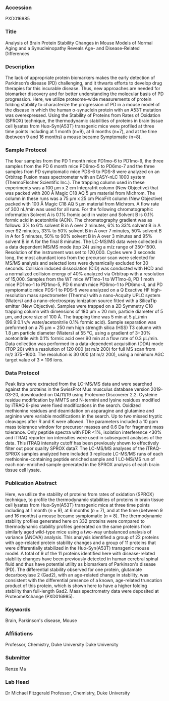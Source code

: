 ### Accession
PXD016985

### Title
Analysis of Brain Protein Stability Changes in Mouse Models of Normal Aging and a Synucleinopathy Reveals Age- and Disease-Related Differences

### Description
The lack of appropriate protein biomarkers makes the early detection of Parkinson’s disease (PD) challenging, and it thwarts efforts to develop drug therapies for this incurable disease.  Thus, new approaches are needed for biomarker discovery and for better understanding the molecular basis of PD progression. Here, we utilize proteome-wide measurements of protein folding stability to characterize the progression of PD in a mouse model of the disease in which the human α-synuclein protein with an A53T mutation was overexpressed.  Using the Stability of Proteins from Rates of Oxidation (SPROX) technique, the thermodynamic stabilities of proteins in brain tissue cell lysates from Huα-Syn(A53T) transgenic mice were profiled at three time points including at 1 month (n=9), at 6 months (n=7), and at the time (between 9 and 16 months) a mouse became Symptomatic (n=8).

### Sample Protocol
The four samples from the PD 1 month mice PD1mo-6 to PD1mo-9, the three samples from the PD 6 month mice PD6mo-5 to PD6mo-7 and the three samples from PD symptomatic mice PDS-6 to PDS-8 were analyzed on an Orbitrap Fusion mass spectrometer with an EASY-nLC 1000 system (ThermoFIscher Scientific Inc.). The trapping column used in these experiments was a 100 μm x 2 cm Integrafrit column (New Objective) that was packed with 200 Å Magic C18 AQ 5 μm material from Michrom.  The column in these runs was a 75 μm x 25 cm PicoFrit column (New Objective) packed with 100 Å Magic C18 AQ 5 μm material from Michrom. A flow rate of 300 nL/min was used for all runs.  For the following chromatographic information Solvent A is 0.1% fromic acid in water and Solvent B is 0.1% formic acid in acetonitrile (ACN).  The chromatography gradient was as follows:  3% to 6% solvent B in A over 2 minutes, 6% to 33% solvent B in A over 92 minutes, 33% to 50% solvent B in A over 7 minutes, 50% solvent B in A for 5 minutes, 50% to 90% solvent B in A over 3 minutes and 95% solvent B in A for the final 8 minutes. The LC-MS/MS data were collected in a data dependent MS/MS mode (top 24) using a m/z range of 350-1500.  Resolution of the instrument was set to 120,000.  Cycles were 3 seconds long, the most abundant ions from the precursor scan were selected for MS/MS analysis and selected ions were dynamically excluded for 30 seconds.   Collision induced dissociation (CID) was conducted with HCD and a normalized collision energy of 40% analyzed via Orbitrap with a resolution of 15,000. Samples from the WT mice WT1mo-1 to WT1mo-8, PD 1 moth mice PD1mo-1 to PD1mo-5, PD 6 month mice PD6mo-1 to PD6mo-4, and PD symptomatic mice PDS-1 to PDS-5 were analyzed on a Q Exactive HF high-resolution mass spectrometer (Thermo) with a nano-Acquity UPLC system (Waters) and a nano-electrospray ionization source fitted with a SilicaTip emitter (New Objective). Samples were trapped on a 2D Symmetry C18 trapping column with dimensions of 180 μm × 20 mm, particle diameter of 5 μm, and pore size of 100 Å. The trapping time was 5 min at 5 μL/min (99.9:0.1 v/v water/acetonitrile 0.1% formic acid). Sample separation was preformed on a 75 μm × 250 mm high strength silica (HSS) T3 column with 1.8 μm particle diameter (Waters) at 55 °C, using a gradient of 3−30% acetonitrile with 0.1% formic acid over 90 min at a flow rate of 0.3 μL/min. Data collection was performed in a data-dependent acquisition (DDA) mode (TOP 20) with a resolution of 120 000 (at m/z 200) for full MS scan from m/z 375−1600. The resolution is 30 000 (at m/z 200), using a minimum AGC target value of 3 × 106 ions.

### Data Protocol
Peak lists were extracted from the LC-MS/MS data and were searched against the proteins in the SwissProt Mus musculus database version 2019-03-20, downloaded on 04/11/19 using Proteome Discoverer 2.2. Cysteine residue modification by MMTS and N-termini and lysine residues modified by iTRAQ 8-plex were fixed modifications in the search.  Oxidized methionine residues and deamidation on asparagine and glutamine and arginine were variable modifications in the search. Up to two missed tryptic cleavages after R and K were allowed.  The parameters included a 10 ppm mass tolerance window for precursor masses and 0.6 Da for fragment mass tolerance.  Only peptide spectra with FDR <1%, isolation interference <30% and iTRAQ reporter ion intensities were used in subsequent analyses of the data.  This iTRAQ intensity cutoff has been previously shown to effectively filter out poor quality SPROX data7.    The LC-MS/MS analyses of the iTRAQ-SPROX samples analyzed here included 3 replicate LC-MS/MS runs of each methionine-containing peptide enriched sample and 1 LC-MS/MS run of each non-enriched sample generated in the SPROX analysis of each brain tissue cell lysate.

### Publication Abstract
Here, we utilize the stability of proteins from rates of oxidation (SPROX) technique, to profile the thermodynamic stabilities of proteins in brain tissue cell lysates from Hu&#x3b1;-Syn(A53T) transgenic mice at three time points including at 1 month (<i>n</i> = 9), at 6 months (<i>n</i> = 7), and at the time (between 9 and 16 months) a mouse became symptomatic (<i>n</i> = 8). The thermodynamic stability profiles generated here on 332 proteins were compared to thermodynamic stability profiles generated on the same proteins from similarly aged wild-type mice using a two-way unbalanced analysis of variance (ANOVA) analysis. This analysis identified a group of 22 proteins with age-related protein stability changes and a group of 11 proteins that were differentially stabilized in the Hu&#x3b1;-Syn(A53T) transgenic mouse model. A total of 9 of the 11 proteins identified here with disease-related stability changes have been previously detected in human cerebral spinal fluid and thus have potential utility as biomarkers of Parkinson's disease (PD). The differential stability observed for one protein, glutamate decarboxylase 2 (Gad2), with an age-related change in stability, was consistent with the differential presence of a known, age-related truncation product of this protein, which is shown here to have a higher folding stability than full-length Gad2. Mass spectrometry data were deposited at ProteomeXchange (PXD016985).

### Keywords
Brain, Parkinson's disease, Mouse

### Affiliations
Professor, Chemistry, Duke University
Duke University

### Submitter
Renze Ma

### Lab Head
Dr Michael Fitzgerald
Professor, Chemistry, Duke University



